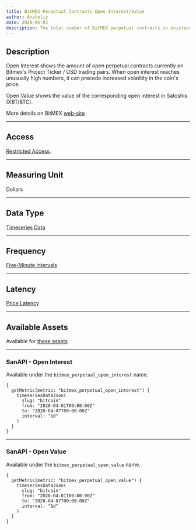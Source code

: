 ```yaml
---
title: BitMEX Perpetual Contracts Open Interest/Value
author: Anatoliy
date: 2020-06-03
description: The total number of BitMEX perpetual contracts in existence.
---
```


## Description

Open Interest shows the amount of open perpetual contracts currently on Bitmex's Project Ticker / USD trading
 pairs. When open
 interest reaches unusually high numbers, it can precede increased volatility in the coin's price.  

Open Value shows the value of the corresponding open interest in Satoshis (XBT/BTC).

More details on BitMEX [web-site](https://www.bitmex.com/app/contract/XBTUSD)  

---

## Access

[Restricted Access](/metrics/details/access#restricted-access).

---

## Measuring Unit

Dollars

---

## Data Type

[Timeseries Data](/metrics/details/data-type#timeseries-data)

---

## Frequency

[Five-Minute Intervals](/metrics/details/frequency#five-minute-frequency)

---

## Latency

[Price Latency](/metrics/details/latency#price-latency)

---

## Available Assets

Available for [these
assets](<https://api.santiment.net/graphiql?variables=&query=%7B%0A%20%20getMetric(metric%3A%20%22bitmex_perpetual_open_interest%22)%20%7B%0A%20%20%20%20metadata%20%7B%0A%20%20%20%20%20%20availableSlugs%0A%20%20%20%20%7D%0A%20%20%7D%0A%7D%0A>)

---

### SanAPI - Open Interest

Available under the `bitmex_perpetual_open_interest` name.

```graphql-explorer
{
  getMetric(metric: "bitmex_perpetual_open_interest") {
    timeseriesDataJson(
      slug: "bitcoin"
      from: "2020-04-01T00:00:00Z"
      to: "2020-04-07T00:00:00Z"
      interval: "1d"
    )
  }
}
```


---

### SanAPI - Open Value

Available under the `bitmex_perpetual_open_value` name.

```graphql-explorer
{
  getMetric(metric: "bitmex_perpetual_open_value") {
    timeseriesDataJson(
      slug: "bitcoin"
      from: "2020-04-01T00:00:00Z"
      to: "2020-04-07T00:00:00Z"
      interval: "1d"
    )
  }
}
```
